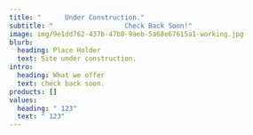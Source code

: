 ```yaml
---
title: "      Under Construction."
subtitle: "                  Check Back Soon!"
image: img/9e1dd762-437b-47b8-9aeb-5a68e67615a1-working.jpg
blurb:
  heading: Place Holder
  text: Site under construction.
intro:
  heading: What we offer
  text: check back soon.
products: []
values:
  heading: " 123"
  text: " 123"
---
```

